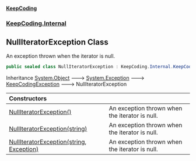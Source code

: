 #### [KeepCoding](index.md 'index')
### [KeepCoding.Internal](KeepCoding.Internal.md 'KeepCoding.Internal')
## NullIteratorException Class
An exception thrown when the iterator is null.  
```csharp
public sealed class NullIteratorException : KeepCoding.Internal.KeepCodingException
```

Inheritance [System.Object](https://docs.microsoft.com/en-us/dotnet/api/System.Object 'System.Object') &#129106; [System.Exception](https://docs.microsoft.com/en-us/dotnet/api/System.Exception 'System.Exception') &#129106; [KeepCodingException](KeepCodingException.md 'KeepCoding.Internal.KeepCodingException') &#129106; NullIteratorException  

| Constructors | |
| :--- | :--- |
| [NullIteratorException()](NullIteratorException.NullIteratorException().md 'KeepCoding.Internal.NullIteratorException.NullIteratorException()') | An exception thrown when the iterator is null.<br/> |
| [NullIteratorException(string)](NullIteratorException..ctor.VPAWftkyO5PmWUvi3MukOQ.md 'KeepCoding.Internal.NullIteratorException.NullIteratorException(string)') | An exception thrown when the iterator is null.<br/> |
| [NullIteratorException(string, Exception)](NullIteratorException..ctor.U+ACmpGM6FtQxZ0Z6fOpQA.md 'KeepCoding.Internal.NullIteratorException.NullIteratorException(string, System.Exception)') | An exception thrown when the iterator is null.<br/> |
